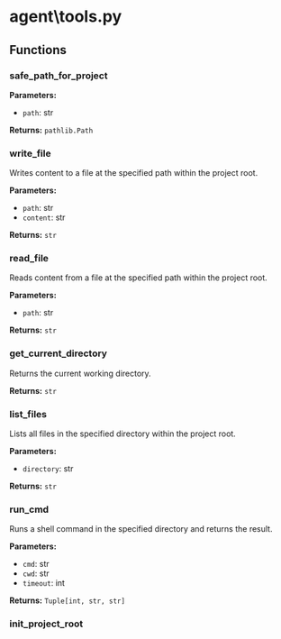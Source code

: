 # agent\tools.py

## Functions

### safe_path_for_project

**Parameters:**

- `path`: str

**Returns:** `pathlib.Path`

### write_file

Writes content to a file at the specified path within the project root.

**Parameters:**

- `path`: str
- `content`: str

**Returns:** `str`

### read_file

Reads content from a file at the specified path within the project root.

**Parameters:**

- `path`: str

**Returns:** `str`

### get_current_directory

Returns the current working directory.

**Returns:** `str`

### list_files

Lists all files in the specified directory within the project root.

**Parameters:**

- `directory`: str

**Returns:** `str`

### run_cmd

Runs a shell command in the specified directory and returns the result.

**Parameters:**

- `cmd`: str
- `cwd`: str
- `timeout`: int

**Returns:** `Tuple[int, str, str]`

### init_project_root
